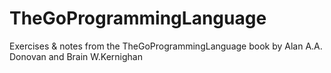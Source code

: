 # TheGoProgrammingLanguage
Exercises &amp; notes from the TheGoProgrammingLanguage book by Alan A.A. Donovan and Brain W.Kernighan
